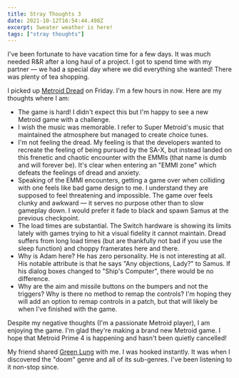 ```yaml
---
title: Stray Thoughts 3
date: 2021-10-12T16:54:44.498Z
excerpt: Sweater weather is here!
tags: ["stray thoughts"]
---
```


I've been fortunate to have vacation time for a few days. It was much needed R&R after a long haul of a project. I got to spend time with my partner — we had a special day where we did everything she wanted! There was plenty of tea shopping.

I picked up [Metroid Dread](https://www.nintendo.com/games/detail/metroid-dread-switch/) on Friday. I'm a few hours in now. Here are my thoughts where I am:

* The game is hard! I didn't expect this but I'm happy to see a new Metroid game with a challenge.
* I wish the music was memorable. I refer to Super Metroid's music that maintained the atmosphere but managed to create choice tunes.
* I'm not feeling the dread. My feeling is that the developers wanted to recreate the feeling of being pursued by the SA-X, but instead landed on this frenetic and chaotic encounter with the EMMIs (that name is dumb and will forever be). It's clear when entering an "EMMI zone" which defeats the feelings of dread and anxiety.
* Speaking of the EMMI encounters, getting a game over when colliding with one feels like bad game design to me. I understand they are supposed to feel threatening and impossible. The game over feels clunky and awkward — it serves no purpose other than to slow gameplay down. I would prefer it fade to black and spawn Samus at the previous checkpoint.
* The load times are substantial. The Switch hardware is showing its limits lately with games trying to hit a visual fidelity it cannot maintain. Dread suffers from long load times (but are thankfully not bad if you use the sleep function) and choppy framerates here and there.
* Why is Adam here? He has zero personality. He is not interesting at all. His notable attribute is that he says "Any objections, Lady?" to Samus. If his dialog boxes changed to "Ship's Computer", there would be no difference.
* Why are the aim and missile buttons on the bumpers and not the triggers? Why is there no method to remap the controls? I'm hoping they will add an option to remap controls in a patch, but that will likely be when I've finished with the game.

Despite my negative thoughts (I'm a passionate Metroid player), I am enjoying the game. I'm glad they're making a brand new Metroid game. I hope that Metroid Prime 4 is happening and hasn't been quietly cancelled!

My friend shared [Green Lung](https://www.greenlung.co.uk) with me. I was hooked instantly. It was when I discovered the "doom" genre and all of its sub-genres. I've been listening to it non-stop since.
